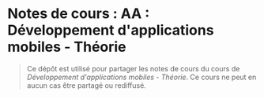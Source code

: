 # Notes de cours : AA : Développement d'applications mobiles - Théorie

> Ce dépôt est utilisé pour partager les notes de cours du cours de *Développement d'applications mobiles - Théorie*.  Ce cours ne peut en aucun cas être partagé ou rediffusé.